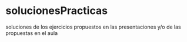 # solucionesPracticas
soluciones de los ejercicios propuestos en las presentaciones y/o de las propuestas en el aula
